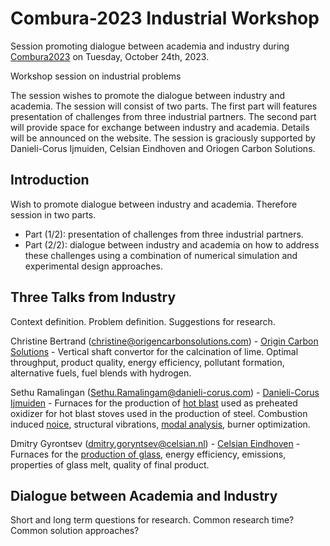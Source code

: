 # Combura-2023 Industrial Workshop 

Session promoting dialogue between academia and industry during [Combura2023](https://www.combura.nl) on Tuesday, October 24th, 2023.  

Workshop session on industrial problems 

The session wishes to promote the dialogue between industry and academia. The session will consist of two parts. The first part will features presentation of challenges from three industrial partners. The second part will provide space for exchange between industry and academia. Details will be announced on the website. The session is graciously supported by Danieli-Corus Ijmuiden, Celsian Eindhoven and Oriogen Carbon Solutions.

## Introduction 

Wish to promote dialogue between industry and academia. Therefore session in two parts. 
- Part (1/2): presentation of challenges from three industrial partners. 
- Part (2/2): dialogue between industry and academia on how to address these challenges using a combination of numerical simulation and experimental design approaches.  

## Three Talks from Industry  

Context definition. Problem definition. Suggestions for research.  

Christine Bertrand (christine@origencarbonsolutions.com) - [Origin Carbon Solutions](http://www.origencarbonsolutions.com) - Vertical shaft convertor for the calcination of lime. Optimal throughput, product quality, energy efficiency, pollutant formation, alternative fuels, fuel blends with hydrogen.    

Sethu Ramalingan (Sethu.Ramalingam@danieli-corus.com) - [Danieli-Corus Ijmuiden](http://www.danieli-corus.com) - Furnaces for the production of [hot blast](https://en.wikipedia.org/wiki/Hot_blast) used as preheated oxidizer for hot blast stoves used in the production of steel. Combustion induced [noice](https://en.wikipedia.org/wiki/Thermoacoustics), structural vibrations, [modal analysis](https://en.wikipedia.org/wiki/Modal_analysis), burner optimization.   

Dmitry Gyrontsev (dmitry.goryntsev@celsian.nl) - [Celsian Eindhoven](http://www.celsian.nl) - Furnaces for the [production of glass](https://en.wikipedia.org/wiki/Glass_production), energy efficiency, emissions, properties of glass melt, quality of final product. 

## Dialogue between Academia and Industry 

Short and long term questions for research. Common research time? Common solution approaches? 


```julia

```
